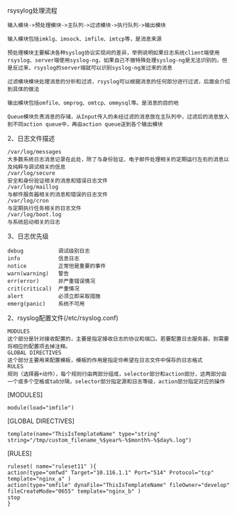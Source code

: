 
rsysylog处理流程

    输入模块->预处理模块->主队列->过滤模块->执行队列->输出模块

    输入模块包括imklg、imsock、imfile、imtcp等，是消息来源

    预处理模块主要解决各种syslog协议实现间的差异，举例说明如果日志系统client端使用rsyslog、server端使用syslog-ng，如果自己不做特殊处理syslog-ng是无法识别的。但是反过来，rsyslog的server端就可以识别syslog-ng发过来的消息

    过滤模块模块处理消息的分析和过滤，rsyslog可以根据消息的任何部分进行过滤，后面会介绍到具体的做法

    输出模块包括omfile、omprog、omtcp、ommysql等。是消息的目的地

    Queue模块负责消息的存储，从Input传入的未经过滤的消息放在主队列中，过滤后的消息放入到不同action queue中，再由action queue送到各个输出模块

2、日志文件描述

    /var/log/messages
    大多数系统日志消息记录在此处，除了与身份验证、电子邮件处理相关的定期运行左右的消息以及纯粹与调试相关的信息
    /var/log/secure
    安全和身份验证相关的消息和错误日志文件
    /var/log/maillog
    与邮件服务器相关的消息和错误的日志文件
    /var/log/cron
    与定期执行任务相关的日志文件
    /var/log/boot.log
    与系统启动相关的日志

3、日志优先级

    debug           调试级别日志 
    info            信息日志 
    notice          正常但是重要的事件
    warn(warning)   警告
    err(error)      非严重错误情况 
    crit(critical)  严重情况
    alert           必须立即采取措施
    emerg(panic)    系统不可用

2、rsyslog配置文件(/etc/rsyslog.conf)

    MODULES
    这个部分是针对接收配置的，主要是指定接收日志的协议和端口。若要配置日志服务器，则需要将相应的配置项去掉注释。
    GLOBAL DIRECTIVES
    这个部分主要用来配置模板，模板的作用是指定你希望在日志文件中保存的日志格式
    RULES
    规则（选择器+动作），每个规则行由两部分组成，selector部分和action部分，这两部分由一个或多个空格或tab分隔，selector部分指定源和日志等级，action部分指定对应的操作

[MODULES]

    module(load="imfile")

[GLOBAL DIRECTIVES]

    template(name="ThisIsTemplateName" type="string" string="/tmp/custom_filename_%$year%-%$month%-%$day%.log")



[RULES]

    ruleset( name="ruleset11" ){
    action(type="omfwd" Target="10.116.1.1" Port="514" Protocol="tcp" template="nginx_a" )
    action(type="omfile" dynaFile="ThisIsTemplateName" fileOwner="develop" fileCreateMode="0655" template="nginx_b" )
    stop
    }